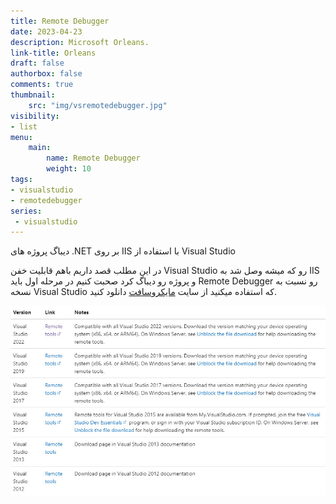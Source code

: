 ```yaml
---
title: Remote Debugger
date: 2023-04-23
description: Microsoft Orleans.
link-title: Orleans
draft: false
authorbox: false
comments: true
thumbnail:
    src: "img/vsremotedebugger.jpg"
visibility:
- list
menu:
    main:
        name: Remote Debugger
        weight: 10
tags:
- visualstudio
- remotedebugger
series:
 - visualstudio
---
```

دیباگ پروژه های .NET بر روی IIS با استفاده از Visual Studio
<!--more-->

در این مطلب قصد داریم باهم قابلیت خفن Visual Studio رو که میشه وصل شد به IIS و پروژه رو دیباگ کرد صحبت کنیم
در مرحله اول باید Remote Debugger رو نسبت به نسخه Visual Studio که استفاده میکنید از سایت [مایکروسافت](https://learn.microsoft.com/en-us/visualstudio/debugger/remote-debugging?view=vs-2022) دانلود کنید.
<!--more-->
![Visual Studio Remote Debugger](/img/visualstudioremotedebuggermicrosoftpage.jpg)
